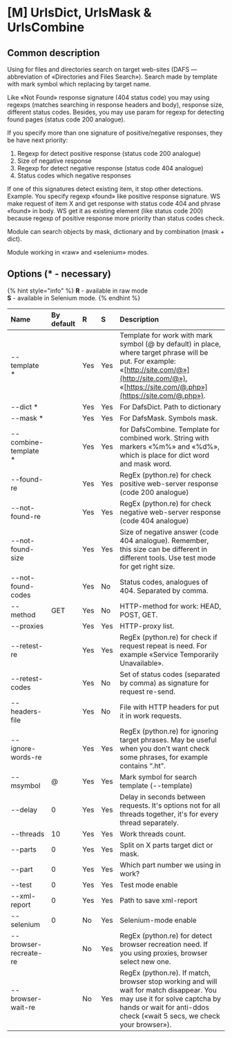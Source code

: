 # \[M\] UrlsDict, UrlsMask & UrlsCombine

## Common description

Using for files and directories search on target web-sites \(DAFS — abbreviation of «Directories and Files Search»\). Search made by template with mark symbol which replacing by target name.

Like «Not Found» response signature \(404 status code\) you may using regexps \(matches searching in response headers and body\), response size, different status codes. Besides, you may use param for regexp for detecting found pages \(status code 200 analogue\).

If you specify more than one signature of positive/negative responses, they be have next priority:

1. Regexp for detect positive response \(status code 200 analogue\) 
2. Size of negative response 
3. Regexp for detect negative response \(status code 404 analogue\) 
4. Status codes which negative responses

If one of this signatures detect existing item, it stop other detections. Example. You specify regexp «found» like positive response signature. WS make request of item X and get response with status code 404 and phrase «found» in body. WS get it as existing element \(like status code 200\) because regexp of positive response more priority than status codes check.

Module can search objects by mask, dictionary and by combination \(mask + dict\).

Module working in «raw» and «selenium» modes.

## Options \(\* - necessary\)

{% hint style="info" %}
**R** - available in raw mode  
**S** - available in Selenium mode.
{% endhint %}

| Name | By default | R | S | Description |
| :--- | :--- | :--- | :--- | :--- |
| --template \* |  | Yes | Yes | Template for work with mark symbol \(@ by default\) in place, where target phrase will be put. For example:  «[http://site.com/@»](http://site.com/@»), «[https://site.com/@.php»](https://site.com/@.php»). |
| --dict \* |  | Yes | Yes | For DafsDict. Path to dictionary |
| --mask \* |  | Yes | Yes | For DafsMask. Symbols mask. |
| --combine-template \* |  | Yes | Yes | for DafsCombine. Template for combined work. String with markers «%m%» and «%d%», which is place for dict word and mask word. |
| --found-re |  | Yes | Yes | RegEx \(python.re\) for check positive web-server response \(code 200 analogue\) |
| --not-found-re |  | Yes | Yes | RegEx \(python.re\) for check negative web-server response  \(code 404 analogue\) |
| --not-found-size |  | Yes | Yes | Size of negative answer \(code 404 analogue\). Remember, this size can be different in different tools. Use test mode for get right size. |
| --not-found-codes |  | Yes | No | Status codes, analogues of 404. Separated by comma. |
| --method | GET | Yes | No | HTTP-method for work: HEAD, POST, GET. |
| --proxies |  | Yes | Yes | HTTP-proxy list. |
| --retest-re |  | Yes | Yes | RegEx \(python.re\) for check if request repeat is need. For example «Service Temporarily Unavailable». |
| --retest-codes |  | Yes | No | Set of status codes \(separated by comma\) as signature for request re-send. |
| --headers-file |  | Yes | No | File with HTTP headers for put it in work requests. |
| --ignore-words-re |  | Yes | Yes | RegEx \(python.re\) for ignoring target phrases. May be useful when you don't want check some phrases, for example contains “.ht”. |
| --msymbol | @ | Yes | Yes | Mark symbol for search template \(--template\) |
| --delay | 0 | Yes | Yes | Delay in seconds  between requests. It's options not for all threads together, it's for every thread separately. |
| --threads | 10 | Yes | Yes | Work threads count. |
| --parts | 0 | Yes | Yes | Split on X parts target dict or mask. |
| --part | 0 | Yes | Yes | Which part number we using in work? |
| --test | 0 | Yes | Yes | Test mode enable |
| --xml-report | 0 | Yes | Yes | Path to save xml-report |
| --selenium | 0 | No | Yes | Selenium-mode enable |
| --browser-recreate-re |  | No | Yes | RegEx \(python.re\) for detect browser recreation need. If you using proxies, browser select new one. |
| --browser-wait-re |  | No | Yes | RegEx \(python.re\). If match, browser stop working and will wait for match disappear. You may use it for solve captcha by hands or wait for anti-ddos check \(«wait 5 secs, we check your browser»\). |

